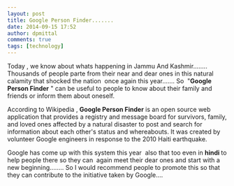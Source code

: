 ```yaml
---
layout: post
title: Google Person Finder.......
date: 2014-09-15 17:52
author: dpmittal
comments: true
tags: [technology]
---
```

Today , we know about whats happening in Jammu And Kashmir........ Thousands of people parte from their near and dear ones in this natural calamity that shocked the nation  once again this year....... So  "<strong>Google Person Finder</strong> " can be useful to people to know about their family and friends or inform them about oneself.

According to Wikipedia , <b>Google Person Finder</b> is an open source web application that provides a registry and message board for survivors, family, and loved ones affected by a natural disaster to post and search for information about each other's status and whereabouts. It was created by volunteer Google engineers in response to the 2010 Haiti earthquake.

Google has come up with this system this year  also that too even in <strong>hindi </strong>to help people there so they can  again meet their dear ones and start with a new beginning........ So I would recommend people to promote this so that they can contribute to the initiative taken by Google....
